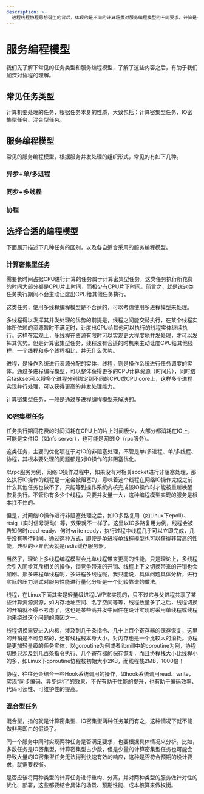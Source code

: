 ```yaml
---
description: >-
  进程线程协程思想诞生的背后，体现的是不同的计算场景对服务编程模型的不同要求。计算是一个非常宽泛的概念，它可以是狭义上的计算任务，如数值计算等，也可以是广义上的对请求的处理。我们先介绍下常见的任务类型以及适用的编程模型，有助于我们更加充分理解协程引入的背景和意义。
---
```


# 服务编程模型

我们先了解下常见的任务类型和服务编程模型，了解了这些内容之后，有助于我们加深对协程的理解。

## 常见任务类型

计算机要处理的任务，根据任务本身的性质，大致包括：计算密集型任务、IO密集型任务、混合型任务。

## 服务编程模型

常见的服务编程模型，根据服务并发处理的组织形式，常见的有如下几种。

### 异步+单/多进程

### 同步+多线程 

### 协程

## 选择合适的编程模型

下面展开描述下几种任务的区别，以及各自适合采用的服务编程模型。

### 计算密集型任务

需要长时间占据CPU进行计算的任务属于计算密集型任务，这类任务执行所花费的时间大部分都是CPU片上时间，而极少有CPU片下时间。简言之，就是说这类任务执行期间不会主动让度出CPU给其他任务执行。

这类任务，使用多线程编程模型是不合适的，可以考虑使用多进程模型来处理。

多线程得以发挥其并发处理的优势的前提是，线程之间能交替执行，在某个线程实体所依赖的资源暂时不满足时，让度出CPU给其他可以执行的线程实体继续执行。这样在宏观上，多线程在资源有限时可以实现更大程度地并发处理，才可以发挥其优势。但是计算密集型任务，线程没有合适的时机来主动让度CPU给其他线程，一个线程和多个线程相比，并无什么优势。

进程，是操作系统进行资源分配的实体，线程，则是操作系统进行任务调度的实体。通过多进程编程模型，可以整体获得更多的CPU计算资源（时间片），同时结合taskset可以将多个进程分别绑定到不同的CPU或CPU core上，这样多个进程实现并行处理，可以获得更高的并发处理能力。

计算密集型任务，一般是通过多进程编程模型来解决的。

### IO密集型任务

任务执行期间花费的时间消耗在CPU上的片上时间极少，大部分都消耗在IO上，可能是文件IO（如nfs server），也可能是网络IO（rpc服务）。

这类任务，主要的优化项在于对IO的非阻塞处理，不管是单/多进程、单/多线程、协程，其根本要处理的问题都是对IO操作的非阻塞优化。

以rpc服务为例，网络IO操作过程中，如果没有对相关socket进行非阻塞处理，那么执行IO操作的线程是一定会被阻塞的，意味着这个线程在网络IO操作完成之前什么其他任务也做不了，只能等到操作系统内核完成该IO操作时才能被重新唤醒恢复执行。不管你有多少个线程，只要并发量一大，这种编程模型实现的服务是根本扛不住的。

但是，对网络IO操作进行非阻塞处理之后，如IO多路复用（如Linux下epoll）、rtsig（实时信号驱动）等，效果就不一样了。这里以IO多路复用为例，线程会被告知何时read ready、何时write ready，执行过程中线程几乎可以立即完成，几乎没有等待时间。通过这种方式，即便是单进程单线程模型也可以获得非常高的性能，典型的业界代表就是redis缓存服务器。

当然了，理论上多线程编程模型会比单线程带来更高的性能，只是理论上，多线程会引入同步互斥相关的操作，锁竞争带来的开销、线程上下文切换带来的开销也会加剧。那多进程单线程呢，多进程多线程呢，我只能说，具体问题具体分析，进行实际的压力测试对服务性能进行量化分析是一个比较靠谱的做法。

线程，在Linux下面其实是轻量级进程LWP来实现的，只不过它与父进程共享了某些计算资源资源，如内存地址空间、名字空间等等，线程数量多了之后，线程切换的开销就不得不考虑了，这也是某些高并发中间件在设计实现时采用单线程或线程池来绕过这个问题的原因之一。

线程切换需要进入内核，涉及到几千条指令、几十上百个寄存器的保存恢复，这里的开销是不可忽略的，还有线程栈本身大小，对内存也是一个比较大的消耗。协程是更加轻量级的任务实体，以goroutine为例或者libmill中的coroutine为例，协程切换只涉及到几百条指令执行、几个寄存器的保存恢复，而且协程栈大小比线程小的多，如Linux下goroutine协程栈初始大小2KB，而线程栈2MB，1000倍！

协程，往往还会结合一些Hook系统调用的操作，如hook系统调用read、write，实现“同步编码、异步运行”的效果，不光有助于性能的提升，也有助于编码效率、代码可读性、可维护性的提高。

### 混合型任务

混合型，指的就是计算密集型、IO密集型两种任务兼而有之，这种情况下就不能做非黑即白的假设了。

同一个服务中同时实现两种任务是否满足要求，也要根据具体情况来分析。比如，多数任务是IO密集型，计算密集型占少数，但是少量的计算密集型任务也可能会导致大量的IO密集型任务无法得到快速有效的响应，这种是否符合预期的设计要求，就需要权衡。

是否应该将两种类型的计算任务进行重构、分离，并对两种类型的服务做针对性的优化、部署，这些都要结合具体的场景、预期性能、成本核算来做权衡。

#### 

